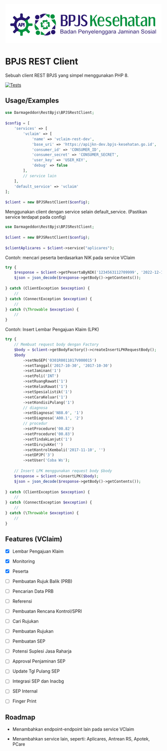 ![BPJS Kesehatan](.github/rest-bpjs.png?raw=true)


# BPJS REST Client

Sebuah client REST BPJS yang simpel menggunakan PHP 8.

[![Tests](https://github.com/darmageddon/bpjs-rest-client/actions/workflows/php.yml/badge.svg)](https://github.com/darmageddon/bpjs-rest-client/actions/workflows/php.yml)

## Usage/Examples

```php
use Darmageddon\RestBpjs\BPJSRestClient;

$config = [
    'services' => [
        'vclaim' => [
            'name' => 'vclaim-rest-dev',
            'base_uri' => 'https://apijkn-dev.bpjs-kesehatan.go.id',
            'consumer_id' => 'CONSUMER_ID',
            'consumer_secret' => 'CONSUMER_SECRET',
            'user_key' => 'USER_KEY',
            'debug' => false
        ],
        // service lain
    ],
    'default_service' => 'vclaim'
];

$client = new BPJSRestClient($config);
```

Menggunakan client dengan service selain default_service. (Pastikan service terdapat pada config)

```php
use Darmageddon\RestBpjs\BPJSRestClient;

$client = new BPJSRestClient($config);

$clientAplicares = $client->service("aplicares");

```

Contoh: mencari peserta berdasarkan NIK pada service VClaim

```php
try {
    $response = $client->getPesertaByNIK('1234563112709999', '2022-12-12');
    $json = json_decode($response->getBody()->getContents());

} catch (ClientException $exception) {
    //
} catch (ConnectException $exception) {
    //
} catch (\Throwable $exception) {
    //
}
```

Contoh: Insert Lembar Pengajuan Klaim (LPK)

```php
try {
    // Membuat request body dengan Factory
    $body = $client->getBodyFactory()->createInsertLPKRequestBody();
    $body
        ->setNoSEP('0301R0011017V000015')
        ->setTanggal('2017-10-30', '2017-10-30')
        ->setJaminan('1')
        ->setPoli('INT')
        ->setRuangRawat('1')
        ->setKelasRawat('1')
        ->setSpesialistik('1')
        ->setCaraKeluar('1')
        ->setKondisiPulang('1')
        // diagnosa
        ->setDiagnosa('N88.0', '1')
        ->setDiagnosa('A00.1', '2')
        // procedur
        ->setProcedure('00.82')
        ->setProcedure('00.83')
        ->setTindakLanjut('1')
        ->setDirujukKe('')
        ->setKontrolKembali('2017-11-10', '')
        ->setDPJP('3')
        ->setUser('Coba Ws');

    // Insert LPK menggunakan request body $body
    $response = $client->insertLPK($body);
    $json = json_decode($response->getBody()->getContents());

} catch (ClientException $exception) {
    //
} catch (ConnectException $exception) {
    //
} catch (\Throwable $exception) {
    //
}
```

## Features (VClaim)

- [x] Lembar Pengajuan Klaim
- [x] Monitoring
- [x] Peserta
- [ ] Pembuatan Rujuk Balik (PRB)
- [ ] Pencarian Data PRB
- [ ] Referensi
- [ ] Pembuatan Rencana Kontrol/SPRI
- [ ] Cari Rujukan
- [ ] Pembuatan Rujukan
- [ ] Pembuatan SEP
- [ ] Potensi Suplesi Jasa Raharja
- [ ] Approval Penjaminan SEP
- [ ] Update Tgl Pulang SEP
- [ ] Integrasi SEP dan Inacbg
- [ ] SEP Internal
- [ ] Finger Print


## Roadmap

- Menambahkan endpoint-endpoint lain pada service VClaim

- Menambahkan service lain, seperti: Aplicares, Antrean RS, Apotek, PCare


